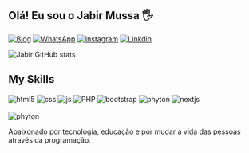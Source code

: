 ## Olá! Eu sou o Jabir Mussa 🖐️

[![Blog](https://img.shields.io/website?label=portifolio23.rf.gd&style=for-the-badge&url=http://portifolio23.rf.gd/)](https://portifolio-beta-olive.vercel.app/)
[![WhatsApp](https://img.shields.io/badge/WhatsApp-25D366?style=for-the-badge&logo=whatsapp&logoColor=white)](https://youtube.com/c/sujeitoprogramador)
[![Instagram](https://img.shields.io/badge/Instagram-E4405F?style=for-the-badge&logo=instagram&logoColor=white)](https://instagram.com/jabirdesigner)
[![Linkdin](https://img.shields.io/badge/LinkedIn-0077B5?style=for-the-badge&logo=linkedin&logoColor=white)](https://linkedin.com/jabirmussa)

![Jabir GitHub stats](https://github-readme-stats.vercel.app/api?username=jabirmussa&show_icons=true&theme=dracula&count_private=false)

## My Skills

<div style="display: inline_block">
  <img align="center" alt="html5" src="https://img.shields.io/badge/HTML5-E34F26?style=for-the-badge&logo=html5&logoColor=white" />
  <img align="center" alt="css" src="https://img.shields.io/badge/CSS3-1572B6?style=for-the-badge&logo=css3&logoColor=white" />
  <img align="center" alt="js" src="https://img.shields.io/badge/JavaScript-F7DF1E?style=for-the-badge&logo=javascript&logoColor=black" />
  <img align="center" alt="PHP" src="https://img.shields.io/badge/PHP-777BB4?style=for-the-badge&logo=php&logoColor=white" />
  <img align="center" alt="bootstrap" src="https://img.shields.io/badge/Bootstrap-563D7C?style=for-the-badge&logo=bootstrap&logoColor=white" />
  <img align="center" alt="phyton" src="https://img.shields.io/badge/Python-14354C?style=for-the-badge&logo=python&logoColor=white" />
  <img align="center" alt="nextjs" src="https://img.shields.io/badge/Next.js-000000?style=for-the-badge&logo=nextdotjs&logoColor=white" />
</div><br/>
<img align="center" alt="phyton" src="https://img.shields.io/badge/C%2B%2B-00599C?style=for-the-badge&logo=c%2B%2B&logoColor=white" />
</div><br/>

Apaixonado por tecnologia, educação e por mudar a vida das pessoas através da programação.



